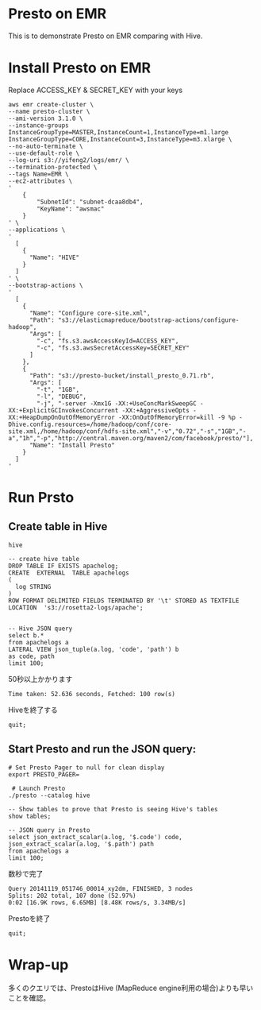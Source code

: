 Presto on EMR
=============

This is to demonstrate Presto on EMR comparing with Hive.

# Install Presto on EMR

Replace ACCESS_KEY & SECRET_KEY with your keys

    aws emr create-cluster \
    --name presto-cluster \
    --ami-version 3.1.0 \
    --instance-groups InstanceGroupType=MASTER,InstanceCount=1,InstanceType=m1.large InstanceGroupType=CORE,InstanceCount=3,InstanceType=m3.xlarge \
    --no-auto-terminate \
    --use-default-role \
    --log-uri s3://yifeng2/logs/emr/ \
    --termination-protected \
    --tags Name=EMR \
    --ec2-attributes \
    '
        {
            "SubnetId": "subnet-dcaa8db4",
            "KeyName": "awsmac"
        }
    ' \
    --applications \
    '
      [
        {
          "Name": "HIVE"
        }
      ]
    ' \
    --bootstrap-actions \
    '
      [
        {
          "Name": "Configure core-site.xml",
          "Path": "s3://elasticmapreduce/bootstrap-actions/configure-hadoop",
          "Args": [
            "-c", "fs.s3.awsAccessKeyId=ACCESS_KEY",
            "-c", "fs.s3.awsSecretAccessKey=SECRET_KEY"
          ]
        },
        {
          "Path": "s3://presto-bucket/install_presto_0.71.rb",
          "Args": [
            "-t", "1GB",
            "-l", "DEBUG",
            "-j", "-server -Xmx1G -XX:+UseConcMarkSweepGC -XX:+ExplicitGCInvokesConcurrent -XX:+AggressiveOpts -XX:+HeapDumpOnOutOfMemoryError -XX:OnOutOfMemoryError=kill -9 %p -Dhive.config.resources=/home/hadoop/conf/core-site.xml,/home/hadoop/conf/hdfs-site.xml","-v","0.72","-s","1GB","-a","1h","-p","http://central.maven.org/maven2/com/facebook/presto/"],
          "Name": "Install Presto"
        }
      ]
    '


# Run Prsto

## Create table in Hive

    hive

    -- create hive table
    DROP TABLE IF EXISTS apachelog;
    CREATE  EXTERNAL  TABLE apachelogs
    (
      log STRING
    )
    ROW FORMAT DELIMITED FIELDS TERMINATED BY '\t' STORED AS TEXTFILE
    LOCATION  's3://rosetta2-logs/apache';


    -- Hive JSON query
    select b.*
    from apachelogs a
    LATERAL VIEW json_tuple(a.log, 'code', 'path') b
    as code, path
    limit 100;

50秒以上かかります

    Time taken: 52.636 seconds, Fetched: 100 row(s)

Hiveを終了する

    quit;



## Start Presto and run the JSON query:

    # Set Presto Pager to null for clean display
    export PRESTO_PAGER=

     # Launch Presto
    ./presto --catalog hive

    -- Show tables to prove that Presto is seeing Hive's tables
    show tables;

    -- JSON query in Presto
    select json_extract_scalar(a.log, '$.code') code,
    json_extract_scalar(a.log, '$.path') path
    from apachelogs a
    limit 100;


数秒で完了

    Query 20141119_051746_00014_xy2dm, FINISHED, 3 nodes
    Splits: 202 total, 107 done (52.97%)
    0:02 [16.9K rows, 6.65MB] [8.48K rows/s, 3.34MB/s]

Prestoを終了

    quit;

# Wrap-up

多くのクエリでは、PrestoはHive (MapReduce engine利用の場合)よりも早いことを確認。
